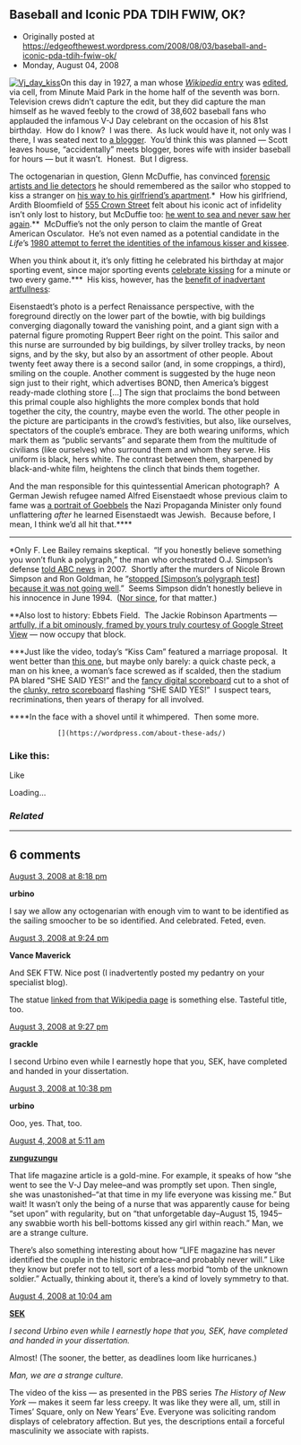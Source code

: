 ## Baseball and Iconic PDA TDIH FWIW, OK?

 * Originally posted at https://edgeofthewest.wordpress.com/2008/08/03/baseball-and-iconic-pda-tdih-fwiw-ok/
 * Monday, August 04, 2008

[![Vj\_day\_kiss](https://i2.wp.com/acephalous.typepad.com/acephalous/images/2008/08/03/vj\_day\_kiss.jpg)](http://acephalous.typepad.com/.shared/image.html?/photos/uncategorized/2008/08/03/vj\_day\_kiss.jpg)On this day in 1927, a man whose [_Wikipedia_ entry](http://en.wikipedia.org/w/index.php?title=V%!E(MISSING)2%93J\_day\_in\_Times\_Square&diff=prev&oldid=229645442) was [edited](http://en.wikipedia.org/wiki/V%!E(MISSING)2%93J\_day\_in\_Times\_Square#Glenn\_McDuffie), via cell, from Minute Maid Park in the home half of the seventh was born.  Television crews didn’t capture the edit, but they did capture the man himself as he waved feebly to the crowd of 38,602 baseball fans who applauded the infamous V-J Day celebrant on the occasion of his 81st birthday.  How do I know?  I was there.  As luck would have it, not only was I there, I was seated next to [a blogger](http://www.lonestarmets.com/).  You’d think this was planned — Scott leaves house, “accidentally” meets blogger, bores wife with insider baseball for hours — but it wasn’t.  Honest.  But I digress.

The octogenarian in question, Glenn McDuffie, has convinced [forensic artists and lie detectors](http://abcnews.go.com/print?id=3422191) he should remembered as the sailor who stopped to kiss a stranger on [his way to his girlfriend’s apartment](http://en.wikipedia.org/wiki/V%!E(MISSING)2%93J\_day\_in\_Times\_Square#Glenn\_McDuffie).\*  How his girlfriend, Ardith Bloomfield of [555 Crown Street](http://maps.google.com/maps?f=q&hl=en&geocode=&q=%!+(MISSING)crown+street%!+(MISSING)brooklyn&sll=40.669783,-73.939683&sspn=0.009049,0.016565&layer=c&ie=UTF8&ll=40.670076,-73.938632&spn=0.009049,0.024719&t=k&z=16&cbll=40.665709,-73.940142&panoid=\_hcA07jboKCI0xi9ucWwgg&cbp=2,0,,0,5) felt about his iconic act of infidelity isn’t only lost to history, but McDuffie too: [he went to sea and never saw her again](http://www.thedestinlog.com/news/card\_4867\_\_\_article.html/times\_mcduffie.html).\*\*  McDuffie’s not the only person to claim the mantle of Great American Osculator.  He’s not even named as a potential candidate in the _Life_’s [1980 attempt to ferret the identities of the infamous kisser and kissee](http://www.leatherneck.com/forums/showthread.php?t=16298).

When you think about it, it’s only fitting he celebrated his birthday at major sporting event, since major sporting events [celebrate kissing](http://www.youtube.com/watch?v=4MD7esdY\_Kg) for a minute or two every game.\*\*\*  His kiss, however, has the [benefit of inadvertant artfullness](http://www.college.columbia.edu/cct\_archive/mar\_apr07/forum.php):

Eisenstaedt’s photo is a perfect Renaissance perspective, with the foreground directly on the lower part of the bowtie, with big buildings converging diagonally toward the vanishing point, and a giant sign with a paternal figure promoting Ruppert Beer right on the point. This sailor and this nurse are surrounded by big buildings, by silver trolley tracks, by neon signs, and by the sky, but also by an assortment of other people. About twenty feet away there is a second sailor (and, in some croppings, a third), smiling on the couple. Another comment is suggested by the huge neon sign just to their right, which advertises BOND, then America’s biggest ready-made clothing store […] The sign that proclaims the bond between this primal couple also highlights the more complex bonds that hold together the city, the country, maybe even the world. The other people in the picture are participants in the crowd’s festivities, but also, like ourselves, spectators of the couple’s embrace. They are both wearing uniforms, which mark them as “public servants” and separate them from the multitude of civilians (like ourselves) who surround them and whom they serve. His uniform is black, hers white. The contrast between them, sharpened by black-and-white film, heightens the clinch that binds them together.

And the man responsible for this quintessential American photograph?  A German Jewish refugee named Alfred Eisenstaedt whose previous claim to fame was [a portrait of Goebbels](http://www.schlossberg-cohen.com/work.cfm?ID=866) the Nazi Propaganda Minister only found unflattering _after_ he learned Eisenstaedt was Jewish.  Because before, I mean, I think we’d all hit that.\*\*\*\*

* * *

\*Only F. Lee Bailey remains skeptical.  “If you honestly believe something you won’t flunk a polygraph,” the man who orchestrated O.J. Simpson’s defense [told ABC news](http://abcnews.go.com/US/Story?id=3422191&page=2) in 2007.  Shortly after the murders of Nicole Brown Simpson and Ron Goldman, he “[stopped [Simpson’s polygraph test] because it was not going well](http://query.nytimes.com/gst/fullpage.html?res=9404E7DA163FF936A35755C0A9669C8B63).”  Seems Simpson didn’t honestly believe in his innocence in June 1994.  ([Nor since](http://www.slate.com/id/2157652/pagenum/2/), for that matter.)


\*\*Also lost to history: Ebbets Field.  The Jackie Robinson Apartments — [artfully, if a bit ominously, framed by yours truly courtesy of Google Street View](http://maps.google.com/maps?f=q&hl=en&geocode=&q=jackie+robinson+apartments,+brooklyn,+ny&ie=UTF8&ll=40.664412,-73.95907&spn=0.002262,0.004141&t=h&z=18&layer=c&cbll=40.663392,-73.95915&panoid=GFreLZyAltJ3m253\_Fylxg&cbp=1,35.318402938884674,,0,-26.998751511678194) — now occupy that block.


\*\*\*Just like the video, today’s “Kiss Cam” featured a marriage proposal.  It went better than [this one](http://www.chron.com/disp/story.mpl/sports/5070401.html), but maybe only barely: a quick chaste peck, a man on his knee, a woman’s face screwed as if scalded, then the stadium PA blared “SHE SAID YES!” and the [fancy digital scoreboard](http://www.thebirdwatch.com/archives/everett.jpg) cut to a shot of the [clunky, retro scoreboard](http://lh5.ggpht.com/kylemuegge/SFfer4c2AnI/AAAAAAAAADQ/Tk75M1rug1k/DSCN4300.JPG?imgmax=512) flashing “SHE SAID YES!”  I suspect tears, recriminations, then years of therapy for all involved.


\*\*\*\*In the face with a shovel until it whimpered.  Then some more.

		

			

				[](https://wordpress.com/about-these-ads/)
				

					
				

			

		

### Like this:


Like

 
Loading...


[]()

### _Related_


	

* * *

		

## 6 comments

		

	

		

[August 3, 2008 at 8:18 pm](https://edgeofthewest.wordpress.com/2008/08/03/baseball-and-iconic-pda-tdih-fwiw-ok/#comment-16624)

**urbino**

					

		

I say we allow any octogenarian with enough vim to want to be identified as the sailing smoocher to be so identified.  And celebrated.  Feted, even.

		

		

						

	

	

		

[August 3, 2008 at 9:24 pm](https://edgeofthewest.wordpress.com/2008/08/03/baseball-and-iconic-pda-tdih-fwiw-ok/#comment-16627)

**Vance Maverick**

					

		

And SEK FTW.  Nice post (I inadvertently posted my pedantry on your specialist blog).

The statue [linked from that Wikipedia page](http://en.wikipedia.org/wiki/Image:Unconditional\_Surrender\_statue\_San\_Diego.jpg) is something else.  Tasteful title, too.

		

		

						

	

	

		

[August 3, 2008 at 9:27 pm](https://edgeofthewest.wordpress.com/2008/08/03/baseball-and-iconic-pda-tdih-fwiw-ok/#comment-16628)

**grackle**

					

		

I second Urbino even while I earnestly hope that you, SEK, have completed and handed in your dissertation.

		

		

						

	

	

		

[August 3, 2008 at 10:38 pm](https://edgeofthewest.wordpress.com/2008/08/03/baseball-and-iconic-pda-tdih-fwiw-ok/#comment-16634)

**urbino**

					

		

Ooo, yes.  That, too.

		

		

						

	

	

		

[August 4, 2008 at 5:11 am](https://edgeofthewest.wordpress.com/2008/08/03/baseball-and-iconic-pda-tdih-fwiw-ok/#comment-16646)

**[zunguzungu](http://zunguzungu.wordpress.com)**

					

		

That life magazine article is a gold-mine. For example, it speaks of how “she went to see the V-J Day melee–and was promptly set upon. Then single, she was unastonished–“at that time in my life everyone was kissing me.” But wait! It wasn’t only the being of a nurse that was apparently cause for being “set upon” with regularity, but on “that unforgetable day–August 15, 1945–any swabbie worth his bell-bottoms kissed any girl within reach.” Man, we are a strange culture. 

There’s also something interesting about how “LIFE magazine has never identified the couple in the historic embrace–and probably never will.” Like they know but prefer not to tell, sort of a less morbid “tomb of the unknown soldier.” Actually, thinking about it, there’s a kind of lovely symmetry to that.

		

		

						

	

	

		

[August 4, 2008 at 10:04 am](https://edgeofthewest.wordpress.com/2008/08/03/baseball-and-iconic-pda-tdih-fwiw-ok/#comment-16661)

**[SEK](http://acephalous.typepad.com/)**

					

		

_I second Urbino even while I earnestly hope that you, SEK, have completed and handed in your dissertation._

Almost!  (The sooner, the better, as deadlines loom like hurricanes.)

_Man, we are a strange culture._

The video of the kiss — as presented in the PBS series _The History of New York_ — makes it seem far less creepy.  It was like they were all, um, still in Times’ Square, only on New Years’ Eve.  Everyone was soliciting random displays of celebratory affection.  But yes, the descriptions entail a forceful masculinity we associate with rapists.

		

		

						

	

	

		

		

	

	  